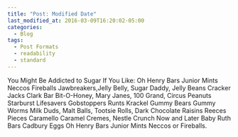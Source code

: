 ```yaml
---
title: "Post: Modified Date"
last_modified_at: 2016-03-09T16:20:02-05:00
categories:
  - Blog
tags:
  - Post Formats
  - readability
  - standard
---
```




You Might Be Addicted to Sugar If You Like: Oh Henry Bars Junior Mints Neccos Fireballs Jawbreakers,Jelly Belly, Sugar Daddy, Jelly Beans Cracker Jacks Clark Bar Bit-O-Honey, Mary Janes, 100 Grand, Circus Peanuts Starburst Lifesavers Gobstoppers Runts Krackel Gummy Bears Gummy Worms Milk Duds, Malt Balls, Tootsie Rolls, Dark Chocolate Raisins Reeces Pieces Caramello Caramel Cremes, Nestle Crunch Now and Later Baby Ruth Bars Cadbury Eggs Oh Henry Bars Junior Mints Neccos or Fireballs.
